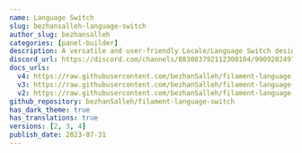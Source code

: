 ```yaml
---
name: Language Switch
slug: bezhansalleh-language-switch
author_slug: bezhansalleh
categories: [panel-builder]
description: A versatile and user-friendly Locale/Language Switch designed for Filament Panels.
discord_url: https://discord.com/channels/883083792112300104/990920249744453642
docs_urls:
  v4: https://raw.githubusercontent.com/bezhanSalleh/filament-language-switch/4.x/README.md
  v3: https://raw.githubusercontent.com/bezhanSalleh/filament-language-switch/3.x/README.md
  v2: https://raw.githubusercontent.com/bezhanSalleh/filament-language-switch/1.x/README.md
github_repository: bezhanSalleh/filament-language-switch
has_dark_theme: true
has_translations: true
versions: [2, 3, 4]
publish_date: 2023-07-31
---
```

